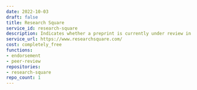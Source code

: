 ```yaml
---
date: 2022-10-03
draft: false
title: Research Square
service_id: research-square
description: Indicates whether a preprint is currently under review in a journal.
service_url: https://www.researchsquare.com/
cost: completely_free
functions:
- endorsement
- peer-review
repositories:
- research-square
repo_count: 1
---
```




